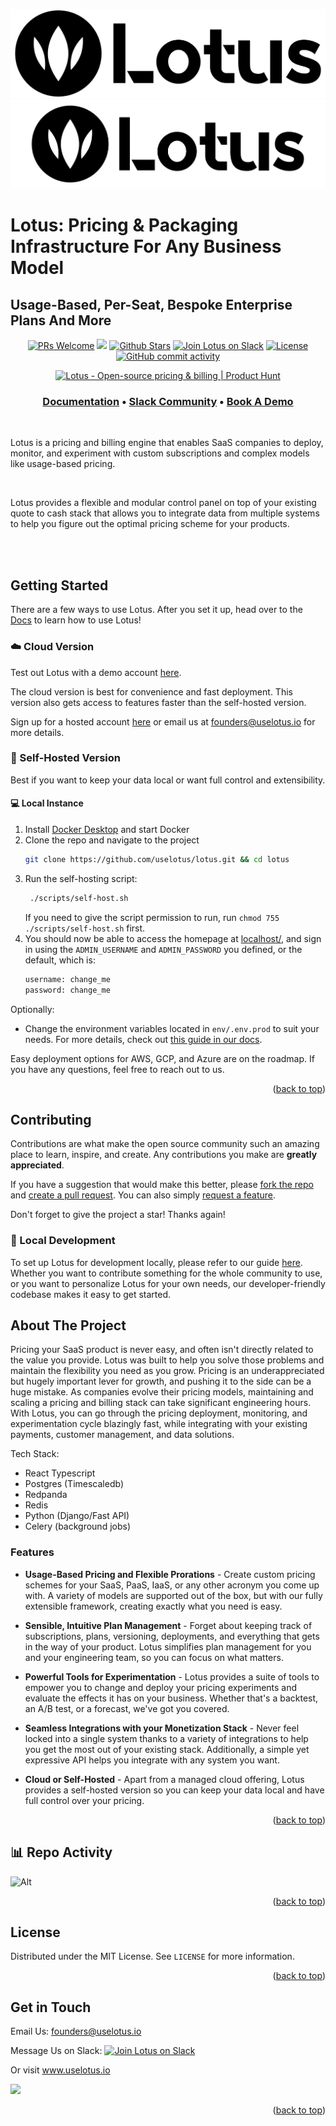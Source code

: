 <!-- Improved compatibility of back to top link: See: https://github.com/othneildrew/Best-README-Template/pull/73 -->

<a name="readme-top"></a>

<!--



<!-- PROJECT SHIELDS -->
<!--

<!-- PROJECT LOGO -->

![Lotus Logo](./design_resources/Logo1.1-total-black.png#gh-dark-mode-only)
![Lotus Logo](./design_resources/Lotus-Horizontal-Logo-RGB-Black-Medium.svg#gh-light-mode-only)

# Lotus: Pricing & Packaging Infrastructure For Any Business Model

## Usage-Based, Per-Seat, Bespoke Enterprise Plans And More

<!-- ALL-CONTRIBUTORS-BADGE:START - Do not remove or modify this section -->
<p align="center">
   <a href='http://makeapullrequest.com'><img alt='PRs Welcome' src='https://img.shields.io/badge/PRs-welcome-43AF11.svg?style=shields'/></a>
   <a href="#contributors"><img src="https://img.shields.io/github/contributors/uselotus/lotus.svg?color=c0c8d0"></a>
   <a href="https://github.com/uselotus/lotus/stargazers"><img src="https://img.shields.io/github/stars/uselotus/lotus?color=e4b442" alt="Github Stars"></a>
   <a href="https://join.slack.com/t/lotus-community/shared_invite/zt-1ghi61p9j-ADYbp3tEL~N16AxQr2mlzA"><img src="https://img.shields.io/badge/slack-lotus-E01E5A.svg?logo=slack&labelColor=2EB67D" alt="Join Lotus on Slack"></a>
   <a href="https://github.com/uselotus/lotus/blob/main/LICENSE"><img src="https://img.shields.io/badge/license-MIT-9d2235" alt="License"></a>
   <a href="https://github.com/uselotus/lotus/commits/main"><img alt="GitHub commit activity" src="https://img.shields.io/github/commit-activity/m/uselotus/lotus?color=8b55e3"/></a>
</p>

<!-- ALL-CONTRIBUTORS-BADGE:END -->
<div align="center">
   <a href="https://www.producthunt.com/posts/lotus-6109ec1a-4e40-4280-8af3-c698da29e79e?utm_source=badge-top-post-badge&utm_medium=badge&utm_souce=badge-lotus&#0045;6109ec1a&#0045;4e40&#0045;4280&#0045;8af3&#0045;c698da29e79e" target="_blank"><img src="https://api.producthunt.com/widgets/embed-image/v1/top-post-badge.svg?post_id=374178&theme=neutral&period=daily" alt="Lotus - Open&#0045;source&#0032;pricing&#0032;&#0038;&#0032;billing | Product Hunt" style="width: 250px; height: 54px;" width="250" height="54" /></a>
</div>


<h3 align="center">
  <a href="https://docs.uselotus.io/"><b>Documentation</b></a> &bull;
  <a href="https://join.slack.com/t/lotus-community/shared_invite/zt-1fufuktbp-ignnw768aZgdFNlcvAOSrw"><b>Slack Community</b></a> &bull;
  <a href="https://form.typeform.com/to/pehx2YSQ?typeform-source=docs.uselotus.io"><b>Book A Demo</b></a>
</h3>

<br/>



Lotus is a pricing and billing engine that enables SaaS companies to deploy, monitor, and experiment with custom subscriptions and complex models like usage-based pricing.

<br/>

Lotus provides a flexible and modular control panel on top of your existing quote to cash stack that allows you to integrate data from multiple systems to help you figure out the optimal pricing scheme for your products.

<br/>


<br/>

<!-- GETTING STARTED -->

## Getting Started

There are a few ways to use Lotus. After you set it up, head over to the [Docs](https://docs.uselotus.io/docs/overview/why-lotus) to learn how to use Lotus!

### :cloud: Cloud Version

Test out Lotus with a demo account [here](https://demo.uselotus.io/register).

The cloud version is best for convenience and fast deployment. This version also gets access to features faster than the self-hosted version.

Sign up for a hosted account [here](https://dsl2wm77apy.typeform.com/to/pehx2YSQ?typeform-source=www.uselotus.io) or email us at founders@uselotus.io for more details.

### :bust_in_silhouette: Self-Hosted Version

Best if you want to keep your data local or want full control and extensibility.

#### :computer: Local Instance

1. Install [Docker Desktop](https://www.docker.com/products/docker-desktop/) and start Docker
2. Clone the repo and navigate to the project
   ```sh
   git clone https://github.com/uselotus/lotus.git && cd lotus
   ```
3. Run the self-hosting script:
   ```sh
    ./scripts/self-host.sh
   ```
   If you need to give the script permission to run, run `chmod 755 ./scripts/self-host.sh` first.
4. You should now be able to access the homepage at [localhost/](http://localhost/), and sign in using the `ADMIN_USERNAME` and `ADMIN_PASSWORD` you defined, or the default, which is:
   ```py
   username: change_me
   password: change_me
   ```

Optionally:

- Change the environment variables located in `env/.env.prod` to suit your needs. For more details, check out [this guide in our docs](https://docs.uselotus.io/docs/overview/self-hosting).

Easy deployment options for AWS, GCP, and Azure are on the roadmap. If you have any questions, feel free to reach out to us.

<p align="right">(<a href="#lotus-pricing--packaging-infrastructure-for-any-business-model">back to top</a>)</p>

<!-- CONTRIBUTING -->

## Contributing

Contributions are what make the open source community such an amazing place to learn, inspire, and create. Any contributions you make are **greatly appreciated**.

If you have a suggestion that would make this better, please [fork the repo](https://github.com/uselotus/lotus) and [create a pull request](https://makeapullrequest.com/). You can also simply [request a feature](https://github.com/uselotus/lotus/issues/new?assignees=&labels=&template=feature_request.md&title=).

Don't forget to give the project a star! Thanks again!

### :construction_worker: Local Development

To set up Lotus for development locally, please refer to our guide [here](https://docs.uselotus.io/docs/contributing). Whether you want to contribute something for the whole community to use, or you want to personalize Lotus for your own needs, our developer-friendly codebase makes it easy to get started.

<!-- ABOUT THE PROJECT -->

## About The Project

Pricing your SaaS product is never easy, and often isn't directly related to the value you provide. Lotus was built to help you solve those problems and maintain the flexibility you need as you grow. Pricing is an underappreciated but hugely important lever for growth, and pushing it to the side can be a huge mistake. As companies evolve their pricing models, maintaining and scaling a pricing and billing stack can take significant engineering hours. With Lotus, you can go through the pricing deployment, monitoring, and experimentation cycle blazingly fast, while integrating with your existing payments, customer management, and data solutions.

Tech Stack:

- React Typescript
- Postgres (Timescaledb)
- Redpanda
- Redis
- Python (Django/Fast API)
- Celery (background jobs)

### Features

- **Usage-Based Pricing and Flexible Prorations** - Create custom pricing schemes for your SaaS, PaaS, IaaS, or any other acronym you come up with. A variety of models are supported out of the box, but with our fully extensible framework, creating exactly what you need is easy.

- **Sensible, Intuitive Plan Management** - Forget about keeping track of subscriptions, plans, versioning, deployments, and everything that gets in the way of your product. Lotus simplifies plan management for you and your engineering team, so you can focus on what matters.

- **Powerful Tools for Experimentation** - Lotus provides a suite of tools to empower you to change and deploy your pricing experiments and evaluate the effects it has on your business. Whether that's a backtest, an A/B test, or a forecast, we've got you covered.

- **Seamless Integrations with your Monetization Stack** - Never feel locked into a single system thanks to a variety of integrations to help you get the most out of your existing stack. Additionally, a simple yet expressive API helps you integrate with any system you want.

- **Cloud or Self-Hosted** - Apart from a managed cloud offering, Lotus provides a self-hosted version so you can keep your data local and have full control over your pricing.

<p align="right">(<a href="#lotus-pricing--packaging-infrastructure-for-any-business-model">back to top</a>)</p>

## :bar_chart: Repo Activity

![Alt](https://repobeats.axiom.co/api/embed/408c31cc31b6650e1e5c00414ec4a77b0277cf99.svg "Repobeats analytics image")

<p align="right">(<a href="#lotus-pricing--packaging-infrastructure-for-any-business-model">back to top</a>)</p>

<!-- LICENSE -->

## License

Distributed under the MIT License. See `LICENSE` for more information.

<p align="right">(<a href="#lotus-pricing--packaging-infrastructure-for-any-business-model">back to top</a>)</p>

<!-- CONTACT -->

## Get in Touch

Email Us: founders@uselotus.io

Message Us on Slack: <a href="https://join.slack.com/t/lotus-community/shared_invite/zt-1ghi61p9j-ADYbp3tEL~N16AxQr2mlzA"><img src="https://img.shields.io/badge/slack-lotus-E01E5A.svg?logo=slack&labelColor=2EB67D" alt="Join Lotus on Slack"></a>

Or visit www.uselotus.io

<a href="https://github.com/uselotus/lotus/graphs/contributors">
  <img src="https://contrib.rocks/image?repo=uselotus/lotus" />
</a>


<p align="right">(<a href="#lotus-pricing--packaging-infrastructure-for-any-business-model">back to top</a>)</p>
